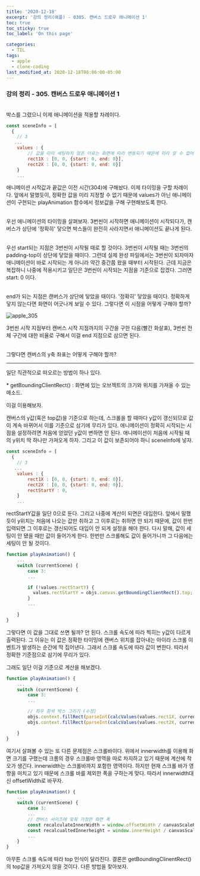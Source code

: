 ```yaml
---
title: '2020-12-18'
excerpt: '강의 정리(애플) - 0305. 캔버스 드로우 애니메이션 1'
toc: true
toc_sticky: true
toc_label: 'On this page'

categories:
  - TIL
tags:
  - apple
  - clone-coding
last_modified_at: 2020-12-18T08:06:00-05:00
---
```


### 강의 정리 - 305. 캔버스 드로우 애니메이션 1

<br />
박스를 그렸으니 이제 애니메이션을 적용할 차례이다.

```javascript
const sceneInfo = [
  {
    // 3
   ...
    values : {
        // 값을 미리 세팅하지 않은 이유는 화면에 따라 변동되기 때문에 미리 알 수 없어서이다. 스크롤 할 때 계산됨
        rect1X : [0, 0, {start: 0, end: 0}],
        rect2X : [0, 0, {start: 0, end: 0}]
    }
    ...
```

애니메이션 시작값과 끝값은 이전 시간(304)에 구해놨다. 이제 타이밍을 구할 차례이다. 앞에서 말했듯이, 정확한 값을 미리 지정할 수 없기 때문에 values가 아닌 애니메이션이 구현되는 playAnimation 함수에서 정보값을 구해 구현해보도록 한다.

<br />
우선 애니메이션의 타이밍을 살펴보자. 3번씬이 시작하면 애니메이션이 시작되다가, 캔버스가 상단에 '정확히' 닿으면 박스들이 완전히 사라지면서 애니메이션도 끝나게 된다.

<br />우선 start되는 지점은 3번씬이 시작될 때로 할 것이다. 3번씬이 시작될 때는 3번씬의 padding-top이 상단에 닿았을 때이다. 그런데 실제 완성 파일에서는 3번씬이 되자마자 애니메이션이 바로 시작되는 게 아니라 약간 중간쯤 왔을 때부터 시작된다. 근데 지금은 복잡하니 나중에 적용시키고 일단은 3번씬이 시작되는 지점을 기준으로 잡겠다. 그러면 start: 0 이다.

<br /> end가 되는 지점은 캔버스가 상단에 닿았을 때이다. '정확히' 닿았을 때이다. 정확하게 닿지 않는다면 화면이 어긋나게 보일 수 있다. 그렇다면 이 시점을 어떻게 구해야 할까?

![apple_305](https://user-images.githubusercontent.com/75867748/102481246-ce023f00-40a4-11eb-9fe4-2bb4401e7e39.png)

3번씬 시작 지점부터 캔버스 시작 지점까지의 구간을 구한 다음(빨간 화살표), 3번씬 전체 구간에 대한 비율로 구해서 이걸 end 지점으로 삼으면 된다.

<br />
그렇다면 캔버스의 y축 좌표는 어떻게 구해야 할까?

<br />

---

일단 직관적으로 떠오르는 방법이 하나 있다.

\* getBoundingClientRect() : 화면에 있는 오브젝트의 크기와 위치를 가져올 수 있는 메소드.

이걸 이용해보자.

캔버스의 y값(혹은 top값)을 기준으로 하는데, 스크롤을 할 때마다 y값이 갱신되므로 값이 계속 바뀌어서 이를 기준으로 삼기에 무리가 있다. 애니메이션이 정확히 시작되는 시점을 설정하려면 처음에 얻었던 y값이 변하면 안 된다. 애니메이션이 처음에 시작될 때의 y위치 딱 하나만 가져오게 하자. 그리고 이 값이 보존되어야 하니 sceneInfo에 넣자.

```javascript
const sceneInfo = [
  {
    // 3
   ...
    values : {
        rect1X : [0, 0, {start: 0, end: 0}],
        rect2X : [0, 0, {start: 0, end: 0}],
        rectStartY : 0,
    }
    ...
```

rectStartY값을 일단 0으로 둔다. 그리고 나중에 계산이 되면은 대입한다. 앞에서 말했듯이 y위치는 처음에 나오는 값만 취하고 그 이후로는 취하면 안 되기 때문에, 값이 한번 입력되면 그 이후로는 갱신되어도 대입이 안 되게 설정을 해야 한다. 다시 말해, 값이 세팅이 안 됐을 때만 값이 들어가게 한다. 한번만 스크롤해도 값이 들어가니까 그 다음에는 세팅이 안 될 것이다.

```javascript
function playAnimation() {
    ...
    switch (currentScene) {
        case 3:
        ...

        if (!values.rectStartY) {
          values.rectStartY = objs.canvas.getBoundingClientRect().top;
        }
        ...

    }
}
```

그렇다면 이 값을 그대로 쓰면 될까? 안 된다. 스크롤 속도에 따라 찍히는 y값이 다르게 출력된다. 그 이유는 이 값은 정확한 타이밍에 캔버스 위치를 잡아내는 아이라 스크롤 이벤트가 발생하는 순간에 딱 집어낸다. 그래서 스크롤 속도에 따라 값이 변한다. 따라서 정확한 기준점으로 삼기에 무리가 있다.

그래도 일단 이걸 기준으로 계산을 해보겠다.
<br />

```javascript
function playAnimation() {
    ...
    switch (currentScene) {
        case 3:
        ...

        // 좌우 흰색 박스 그리기 (수정)
        objs.context.fillRect(parseInt(calcValues(values.rect1X, currentYOffset)), 0, parseInt(whiteRectWidth), objs.canvas.height);
        objs.context.fillRect(parseInt(calcValues(values.rect2X, currentYOffset)), 0, parseInt(whiteRectWidth), objs.canvas.height);

    }
}
```

여기서 살펴볼 수 있는 또 다른 문제점은 스크롤바이다. 위에서 innerwidth를 이용해 화면 크기를 구했는데 크롬의 경우 스크롤바 영역을 따로 차지하고 있기 때문에 계산에 착오가 생긴다. innerwidth는 스크롤바까지 포함한 영역이다. 하지만 현재 스크롤 바가 영향을 미치고 있기 때문에 스크롤 바를 제외한 폭을 구하는게 맞다. 따라서 innerwidth대신 offsetWidth로 바꾸자.

```javascript
function playAnimation() {
    ...
    switch (currentScene) {
        case 3:
        ...
        // 캔버스 사이즈에 맞춰 가정한 화면 폭
        const recalculateInnerWidth = window.offsetWidth / canvasScaleRatio;
        const recalcualtedInnerheight = window.innerHeight / canvasScaleRatio;
        ...
    }
}
```

아무튼 스크롤 속도에 따라 top 인식이 달라진다. 결론은 getBoundingClinentRect()의 top값을 가져오지 않을 것이다. 다른 방법을 찾아보자.
